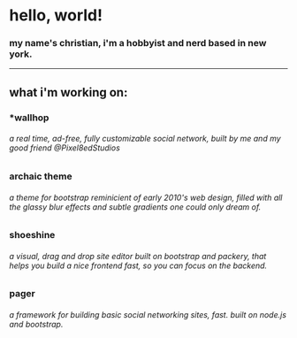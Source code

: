 # hello, world!
### my name's christian, i'm a hobbyist and nerd based in new york.

***

## what i'm working on:
### \*wallhop
###### a real time, ad-free, fully customizable social network, built by me and my good friend @Pixel8edStudios

### archaic theme
###### a theme for bootstrap reminicient of early 2010's web design, filled with all the glassy blur effects and subtle gradients one could only dream of.

### shoeshine
###### a visual, drag and drop site editor built on bootstrap and packery, that helps you build a nice frontend fast, so you can focus on the backend.

### pager
###### a framework for building basic social networking sites, fast. built on node.js and bootstrap.

